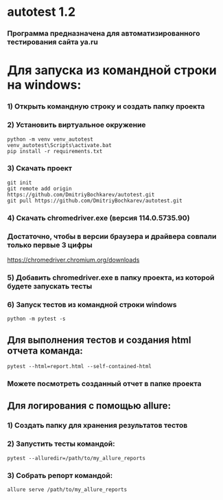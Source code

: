 # autotest 1.2
### Программа предназначена для автоматизированного тестирования сайта ya.ru
# Для запуска из командной строки на windows:
### 1) Открыть командную строку и создать папку проекта
### 2) Установить виртуальное окружение
```commandline
python -m venv venv_autotest
venv_autotest\Scripts\activate.bat
pip install -r requirements.txt
```
### 3) Скачать проект
```commandline
git init
git remote add origin  https://github.com/DmitriyBochkarev/autotest.git
git pull https://github.com/DmitriyBochkarev/autotest.git
```
### 4) Скачать chromedriver.exe (версия 114.0.5735.90) 
### Достаточно, чтобы в версии браузера и драйвера совпали только первые 3 цифры
https://chromedriver.chromium.org/downloads
### 5) Добавить chromedriver.exe в папку проекта, из которой будете запускать тесты
### 6) Запуск тестов из командной строки windows
```commandline
python -m pytest -s
```
## Для выполнения тестов и создания html отчета команда:
```commandline
pytest --html=report.html --self-contained-html
```
### Можете посмотреть созданный отчет в папке проекта

## Для логирования с помощью allure:
### 1) Создать папку для хранения результатов тестов
### 2) Запустить тесты командой:
```commandline
pytest --alluredir=/path/to/my_allure_reports
```
### 3) Собрать репорт командой:
```commandline
allure serve /path/to/my_allure_reports
```